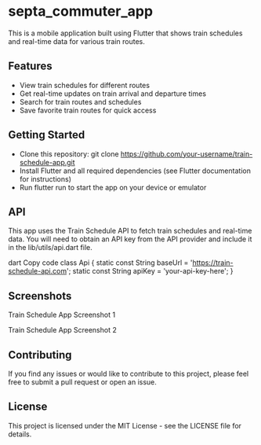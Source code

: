 # septa_commuter_app

This is a mobile application built using Flutter that shows train schedules and real-time data for various train routes.

## Features
- View train schedules for different routes
- Get real-time updates on train arrival and departure times
- Search for train routes and schedules
- Save favorite train routes for quick access

## Getting Started
- Clone this repository: git clone https://github.com/your-username/train-schedule-app.git
- Install Flutter and all required dependencies (see Flutter documentation for instructions)
- Run flutter run to start the app on your device or emulator

## API
This app uses the Train Schedule API to fetch train schedules and real-time data. You will need to obtain an API key from the API provider and include it in the lib/utils/api.dart file.

dart
Copy code
  class Api {
    static const String baseUrl = 'https://train-schedule-api.com';
    static const String apiKey = 'your-api-key-here';
  }

## Screenshots
Train Schedule App Screenshot 1

Train Schedule App Screenshot 2

## Contributing
If you find any issues or would like to contribute to this project, please feel free to submit a pull request or open an issue.

## License
This project is licensed under the MIT License - see the LICENSE file for details.



